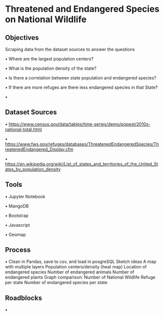 # Threatened and Endangered Species on National Wildlife

## Objectives

Scraping data from the dataset sources to answer the questions

• Where are the largest population centers? 

• What is the population density of the state?

• Is there a correlation between state population and endangered species?

• If there are more refuges are there less endangered species in that State?

• 

## Dataset Sources 


• https://www.census.gov/data/tables/time-series/demo/popest/2010s-national-total.html

• https://www.fws.gov/refuges/databases/ThreatenedEndangeredSpecies/ThreatenedEndangered_Display.cfm

• https://en.wikipedia.org/wiki/List_of_states_and_territories_of_the_United_States_by_population_density


## Tools


• Jupyter Notebook

• MangoDB

• Bootstrap

• Javascript

• Geomap


## Process 

• Clean in Pandas, save to csv, and load in posgreSQL Sketch ideas A map with multiple layers Population centers/density (heat map) Location of endangered species Number of endangered animals Number of endangered plants Graph comparison: Number of National Wildlife Refuge per state Number of endangered species per state

## Roadblocks

• 


